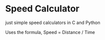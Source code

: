 # Speed Calculator

just simple speed calculators in C and Python

Uses the formula, Speed = Distance / Time
